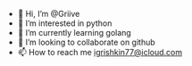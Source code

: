 - 👋 Hi, I’m @Griive
- 👀 I’m interested in python
- 🌱 I’m currently learning golang
- 💞️ I’m looking to collaborate on github
- 📫 How to reach me igrishkin77@icloud.com
